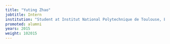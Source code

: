 ```yaml
---
title: "Yuting Zhao"
jobtitle: Intern
institution: "Student at Institut National Polytechnique de Toulouse, ENSEEIHT, Toulouse, France"
promoted: alumni
years: 2015
weight: 102015
---
```


